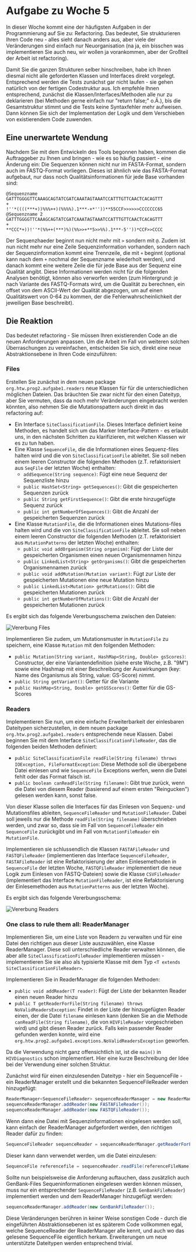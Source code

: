 # Aufgabe zu Woche 5

In dieser Woche kommt eine der häufigsten Aufgaben in der Programmierung auf Sie zu: Refactoring. Das bedeutet, Sie strukturieren Ihren Code neu - alles sieht danach anders aus, aber viele der Veränderungen sind einfach nur Neuorganisation (na ja, ein bisschen was implementieren Sie auch neu, wir wollen ja vorankommen, aber der Großteil der Arbeit ist refactoring).

Damit Sie die ganzen Strukturen selber hinschreiben, habe ich Ihnen diesmal nicht alle geforderten Klassen und Interfaces direkt vorgelegt. Entsprechend werden die Tests zunächst gar nicht laufen - sie gehen natürlich von der fertigen Codestruktur aus. Ich empfehle Ihnen entsprechend, zunächst die Klassen/Interfaces/Methoden alle nur zu deklarieren (bei Methoden gerne einfach nur "return false;" o.Ä.), bis die Gesamtstruktur stimmt und die Tests keine Syntaxfehler mehr aufweisen. Dann können Sie sich der Implementation der Logik und dem Verschieben von existierendem Code zuwenden.

## Eine unerwartete Wendung

Nachdem Sie mit dem Entwickeln des Tools begonnen haben, kommen die Auftraggeber zu Ihnen und bringen - wie es so häufig passiert - eine Änderung ein: Die Sequenzen können nicht nur im FASTA-Format, sondern auch im FASTQ-Format vorliegen. Dieses ist ähnlich wie das FASTA-Format aufgebaut, nur dass noch Qualitätsinformationen für jede Base vorhanden sind:

```text
@Sequenzname
GATTTGGGGTTCAAAGCAGTATCGATCAAATAGTAAATCCATTTGTTCAACTCACAGTTT
+
!''*((((***+))%%%++)(%%%%).1***-+*''))**55CCF>>>>>>CCCCCCC65
@Sequenzname 2
GATTTGGGGTTCAAAGCAGTATCGATCAAATAGTAAATCCATTTGTTCAACTCACAGTTT
+
**CCC*+))!''*(%%++(***)%)(%%>>+**5>>%%).1***-5''))*CCF>>CCCC
```

Der Sequenzhaeder beginnt nun nicht mehr mit ```>``` sondern mit ```@```. Zudem ist nun nicht mehr nur eine Zeile Sequenzinformation vorhanden, sondern nach der Sequenzinformation kommt eine Trennzeile, die mit ```+``` beginnt (optional kann nach dem ```+``` nochmal der Sequenzname wiederholt werden), und danach kommt eine weitere Zeile die für jede Base aus der Sequenz eine Qualität angibt. Diese Informationen werden nicht für die folgenden Analysen benötigt, können also verworfen werden (zum Hintergrund: je nach Variante des FASTQ-Formats wird, um die Qualität zu berechnen, ein offset von dem ASCII-Wert der Qualität abgezogen, um auf einen Qualitätswert von 0-64 zu kommen, der die Fehlerwahrscheinlichkeit der jeweiligen Base beschreibt).

## Die Reaktion

Das bedeutet refactoring - Sie müssen Ihren existierenden Code an die neuen Anforderungen anpassen. Um die Arbeit im Fall von weiteren solchen Überraschungen zu vereinfachen, entscheiden Sie sich, direkt eine neue Abstraktionsebene in Ihren Code einzuführen:

### Files

Erstellen Sie zunächst in dem neuen package ```org.htw.prog2.aufgabe1.readers``` neue Klassen für für die unterschiedlichen möglichen Dateien. Das bräuchten Sie zwar nicht für den einen Dateityp, aber Sie vermuten, dass da noch mehr Veränderungen eingebracht werden könnten, also nehmen Sie die Mutationspattern auch direkt in das refactoring auf:

* Ein Interface ```SiteClassificationFile```. Dieses Interface definiert keine Methoden, es handelt sich um das Marker Interface-Pattern - es erlaubt uns, in den nächsten Schritten zu klarifizieren, mit welchen Klassen wir es zu tun haben.
* Eine Klasse ```SequenceFile```, die die Informationen eines Sequenz-files halten wird und die von ```SiteClassificationFile``` ableitet. Sie soll neben einem leeren Constructor die folgenden Methoden (z.T. refaktorisiert aus ```SeqFile``` der letzten Woche) enthalten:
    * ```addSequence(String sequence)```: Fügt eine neue Sequenz der Sequenzliste hinzu
    * ```public HashSet<String> getSequences()```: Gibt die gespeicherten Sequenzen zurück
    * ```public String getFirstSequence()```: Gibt die erste hinzugefügte Sequenz zurück
    * ```public int getNumberOfSequences()```: Gibt die Anzahl der gespeicherten Sequenzen zurück
* Eine Klasse ```MutationFile```, die die Informationen eines Mutations-files halten wird und die von ```SiteClassificationFile``` ableitet. Sie soll neben einem leeren Constructor die folgenden Methoden (z.T. refaktorisiert aus ```MutationPatterns``` der letzten Woche) enthalten:
    * ```public void addOrganism(String organism)```: Fügt der Liste der gespeicherten Organismen einen neuen Organismennamen hinzu
    * ```public LinkedList<String> getOrganisms()```: Gibt die gespeicherten Organismennamen zurück
    * ```public void addMutation(Mutation variant)```: Fügt zur Liste der gespeicherten Mutationen eine neue Mutation hinzu
    * ```public LinkedList<Mutation> getMutations()```: Gibt die gespeicherten Mutationen zurück
    * ```public int getNumberOfMutations()```: Gibt die Anzahl der gespeicherten Mutationen zurück
    
Es ergibt sich das folgende Vererbungsschema zwischen den Dateien:

![Vererbung Files](Bilder/Aufgabe2_files.png)

Implementieren Sie zudem, um Mutationsmuster in ```MutationFile``` zu speichern, eine Klasse ```Mutation``` mit den folgenden Methoden:
* ```public Mutation(String variant, HashMap<String, Double> gsScores)```: Constructor, der eine Variantendefinition (siehe erste Woche, z.B. "9M") sowie eine Hashmap mit einer Beschreibung der Auswirkungen (key: Name des Organismus als String, value: GS-Score) nimmt.
* ```public String getVariant()```: Getter für die Variante
* ```public HashMap<String, Double> getGSScores()```: Getter für die GS-Scores 

### Readers

Implementieren Sie nun, um eine einfache Erweiterbarkeit der einlesbaren Dateitypen sicherzustellen, in dem neuen package ```org.htw.prog2.aufgabe1.readers``` entsprechende neue Klassen. Dabei beginnen Sie mit dem Interface ```SiteClassificationFileReader```, das die folgenden beiden Methoden definiert:
* ```public SiteClassificationFile readFile(String filename) throws IOException, FileFormatException```: Diese Methode soll die übergebene Datei einlesen und wie ```SequenceFile``` Exceptions werfen, wenn die Datei fehlt oder das Format falsch ist.
* ```public boolean canReadFile(String filename)```: Gibt true zurück, wenn die Datei von diesem Reader (basierend auf einem ersten "Reingucken") gelesen werden kann, sonst false. 

Von dieser Klasse sollen die Interfaces für das Einlesen von Sequenz- und Mutationsfiles ableiten, ```SequenceFileReader``` und ```MutationFileReader```. Dabei soll jeweils nur die Methode ```readFile(String filename)``` überschrieben werden, und zwar so, dass sie im Fall von ```SequenceFileReader``` ein ```SequenceFile``` zurückgibt und im Fall von ```MutationFileReader``` ein ```MutationFile```.

Implementieren sie schlussendlich die Klassen ```FASTAFileReader``` und ```FASTQFileReader``` (implementieren das Interface ```SequenceFileReader```, ```FASTAFileReader``` ist eine Refaktorisierung der alten Einlesemethoden in ```SequenceFile``` der letzten Woche, ```FASTQFileReader``` implementiert die neue Logik zum Einlesen von FASTQ-Dateien) sowie die Klasse ```CSVFileReader``` (implementiert das Interface ```MutationFileReader```, ist eine Refaktorisierung der Einlesemethoden aus ```MutationPatterns``` aus der letzten Woche).

Es ergibt sich das folgende Vererbungsschema:

![Vererbung Readers](Bilder/Aufgabe2_readers.png)

### One class to rule them all: ReaderManager

Implementieren Sie, um eine Liste von Readern zu verwalten und für eine Datei den richtigen aus dieser Liste auszuwählen, eine Klasse ReaderManager. Diese soll unterschiedliche Reader verwalten können, die aber alle ```SiteClassificationFileReader``` implementieren müssen - implementieren Sie sie also als typisierte Klasse mit dem Typ ```<T extends SiteClassificationFileReader>```.

Implementieren Sie in ReaderManager die folgenden Methoden:
* ```public void addReader(T reader)```: Fügt der Liste der bekannten Reader einen neuen Reader hinzu
* ```public T getReaderForFile(String filename) throws NoValidReadersException```: Findet in der Liste der hinzugefügten Reader einen, der die Datei ```filename``` einlesen kann (denken Sie an die Methode ```canReadFile(String filename)```, die von ```HIVFileReader``` vorgeschrieben wird) und gibt diesen Reader zurück. Falls kein passender Reader gefunden werden konnte, wird eine ```org.htw.prog2.aufgabe1.exceptions.NoValidReadersException``` geworfen.

Da die Verwendung nicht ganz offensichtlich ist, ist die ```main()``` in ```HIVDiagnostics``` schon implementiert. Hier eine kurze Beschreibung der Idee bei der Verwendung einer solchen Struktur.

Zunächst wird für einen einzulesenden Dateityp - hier ein SequenceFile - ein ReaderManager erstellt und die bekannten SequenceFileReader werden hinzugefügt:

```java
ReaderManager<SequenceFileReader> sequenceReaderManager = new ReaderManager<>();
sequenceReaderManager.addReader(new FASTAFileReader());
sequenceReaderManager.addReader(new FASTQFileReader());
```

Wenn dann eine Datei mit Sequenzinformationen eingelesen werden soll, kann einfach der ReaderManager aufgefordert werden, den richtigen Reader dafür zu finden:

```java
SequenceFileReader sequenceReader = sequenceReaderManager.getReaderForFile(referenceFileName);
```

Dieser kann dann verwendet werden, um die Datei einzulesen:

```java
SequenceFile referencefile = sequenceReader.readFile(referenceFileName);
```

Sollte nun beispielsweise die Anforderung auftauchen, dass zusätzlich auch GenBank-Files Sequeninformationen eingelesen werden können müssen, muss nur ein entsprechender ```SequenceFileReader``` (z.B. ```GenBankFileReader```) implementiert werden und dem ReaderManager hinzugefügt werden:

```java
sequenceReaderManager.addReader(new GenBankFileReader());
```

Diese Veränderungen berühren in keiner Weise sonstigen Code - durch die eingeführten Abstraktionsebenen ist es späterem Code vollkommen egal, welche SequenceReader der ReaderManager alle kennt, und auch wo das gelesene SequenceFile eigentlich herkam. Erweiterungen um neue unterstützte Dateitypen werden entsprechend trivial.
